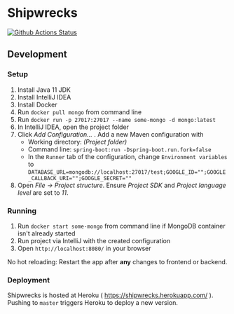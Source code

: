 Shipwrecks
==========
[![Github Actions Status](https://github.com/lauriharpf/shipwrecks/workflows/Java%20CI/badge.svg)](https://github.com/lauriharpf/shipwrecks/actions?query=workflow%3A%22Java+CI%22)

## Development

### Setup

1. Install Java 11 JDK
1. Install IntelliJ IDEA
1. Install Docker
1. Run `docker pull mongo` from command line
1. Run `docker run -p 27017:27017 --name some-mongo -d mongo:latest`
1. In IntelliJ IDEA, open the project folder 
1. Click _Add Configuration..._ . Add a new Maven configuration with
    * Working directory: _(Project folder)_
    * Command line: `spring-boot:run -Dspring-boot.run.fork=false`
    * In the `Runner` tab of the configuration, change `Environment variables` to `DATABASE_URL=mongodb://localhost:27017/test;GOOGLE_ID="";GOOGLE_CALLBACK_URI="";GOOGLE_SECRET=""` 
1. Open _File -> Project structure_. Ensure _Project SDK_ and _Project language level_ are set to _11_.

### Running
1. Run `docker start some-mongo` from command line if MongoDB container isn't already started
1. Run project via IntelliJ with the created configuration
1. Open `http://localhost:8080/` in your browser

No hot reloading: Restart the app after **any** changes to frontend or backend.

### Deployment
Shipwrecks is hosted at Heroku ( https://shipwrecks.herokuapp.com/ ). Pushing to `master` triggers Heroku to deploy a new version.